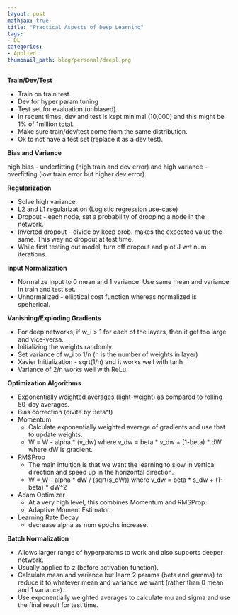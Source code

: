 ```yaml
---
layout: post
mathjax: true
title: "Practical Aspects of Deep Learning"
tags:
- DL
categories:
- Applied
thumbnail_path: blog/personal/deepl.png
---
```


**Train/Dev/Test**

- Train on train test.
- Dev for hyper param tuning
- Test set for evaluation (unbiased).
- In recent times, dev and test is kept minimal (10,000) and this might be 1% of 1million total.
- Make sure train/dev/test come from the same distribution.
- Ok to not have a test set (replace it as a dev test).

**Bias and Variance**

high bias - underfitting (high train and dev error) and high variance - overfitting (low train error but higher dev error).

**Regularization**

- Solve high variance.
- L2 and L1 regularization (Logistic regression use-case)
- Dropout - each node, set a probability of dropping a node in the network.
- Inverted dropout - divide by keep prob. makes the expected value the same. This way no dropout at test time.
- While first testing out model, turn off dropout and plot J wrt num iterations.

**Input Normalization**

- Normalize input to 0 mean and 1 variance. Use same mean and variance in train and test set.
- Unnormalized - elliptical cost function whereas normalized is speherical.

**Vanishing/Exploding Gradients**

- For deep networks, if w_i > 1 for each of the layers, then it get too large and vice-versa.
- Initializing the weights randomly.
- Set variance of w_i to 1/n (n is the number of weights in layer)
- Xavier Initialization - sqrt(1/n) and it works well with tanh
- Variance of 2/n works well with ReLu.

**Optimization Algorithms**

- Exponentially weighted averages (light-weight) as compared to rolling 50-day averages.
- Bias correction (divite by Beta^t)
- Momentum
	- Calculate exponentially weighted average of gradients and use that to update weights.
	- W = W - alpha * (v_dw) where v_dw = beta * v_dw + (1-beta) * dW where dW is gradient.
- RMSProp
	- The main intuition is that we want the learning to slow in vertical direction and speed up in the horizontal direction.
	- W = W - alpha * dW / (sqrt(s_dW)) where v_dw = beta * s_dw + (1-beta) * dW^2
- Adam Optimizer
	- At a very high level, this combines Momentum and RMSProp.
	- Adaptive Moment Estimator.
- Learning Rate Decay
	- decrease alpha as num epochs increase.


**Batch Normalization**
- Allows larger range of hyperparams to work and also supports deeper network.
- Usually applied to z (before activation function).
- Calculate mean and variance but learn 2 params (beta and gamma) to reduce it to whatever mean and variance we want (rather than 0 mean and 1 variance).
- Use exponentially weighted averages to calculate mu and sigma and use the final result for test time.